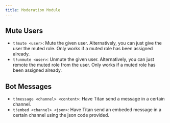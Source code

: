 ```yaml
---
title: Moderation Module
---
```


## Mute Users
- `t!mute <user>`: Mute the given user. Alternatively, you can just give the user the muted role. Only works if a muted role has been assigned already.
- `t!unmute <user>`: Unmute the given user. Alternatively, you can just remote the muted role from the user. Only works if a muted role has been assigned already.

## Bot Messages
- `t!message <channel> <content>`: Have Titan send a message in a certain channel.
- `t!embed <channel> <json>`: Have Titan send an embeded message in a certain channel using the json code provided.
